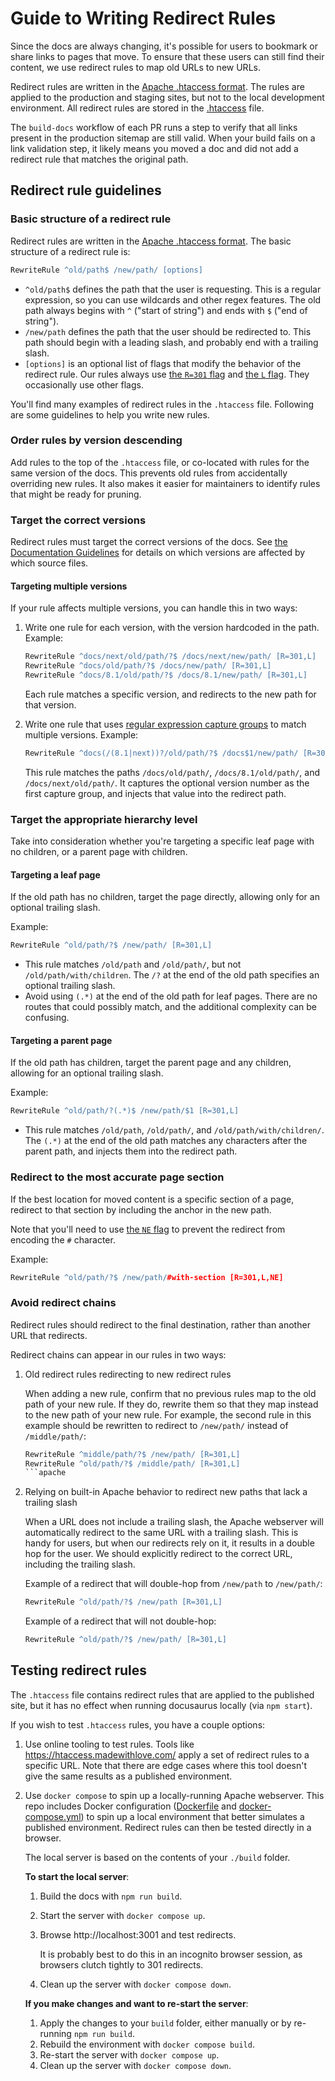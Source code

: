 # Guide to Writing Redirect Rules

Since the docs are always changing, it's possible for users to bookmark or share links to pages that move. To ensure that these users can still find their content, we use redirect rules to map old URLs to new URLs.

Redirect rules are written in the [Apache .htaccess format]. The rules are applied to the production and staging sites, but not to the local development environment. All redirect rules are stored in the [.htaccess](../static/.htaccess) file.

The `build-docs` workflow of each PR runs a step to verify that all links present in the production sitemap are still valid. When your build fails on a link validation step, it likely means you moved a doc and did not add a redirect rule that matches the original path.

## Redirect rule guidelines

### Basic structure of a redirect rule

Redirect rules are written in the [Apache .htaccess format]. The basic structure of a redirect rule is:

```apache
RewriteRule ^old/path$ /new/path/ [options]
```

- `^old/path$` defines the path that the user is requesting. This is a regular expression, so you can use wildcards and other regex features. The old path always begins with `^` ("start of string") and ends with `$` ("end of string").
- `/new/path` defines the path that the user should be redirected to. This path should begin with a leading slash, and probably end with a trailing slash.
- `[options]` is an optional list of flags that modify the behavior of the redirect rule. Our rules always use [the `R=301` flag](https://httpd.apache.org/docs/current/rewrite/flags.html#flag_r) and [the `L` flag](https://httpd.apache.org/docs/current/rewrite/flags.html#flag_l). They occasionally use other flags.

You'll find many examples of redirect rules in the `.htaccess` file. Following are some guidelines to help you write new rules.

### Order rules by version descending

Add rules to the top of the `.htaccess` file, or co-located with rules for the same version of the docs. This prevents old rules from accidentally overriding new rules. It also makes it easier for maintainers to identify rules that might be ready for pruning.

### Target the correct versions

Redirect rules must target the correct versions of the docs. See [the Documentation Guidelines](./documentation-guidelines.md#versions) for details on which versions are affected by which source files.

#### Targeting multiple versions

If your rule affects multiple versions, you can handle this in two ways:

1. Write one rule for each version, with the version hardcoded in the path. Example:

   ```apache
   RewriteRule ^docs/next/old/path/?$ /docs/next/new/path/ [R=301,L]
   RewriteRule ^docs/old/path/?$ /docs/new/path/ [R=301,L]
   RewriteRule ^docs/8.1/old/path/?$ /docs/8.1/new/path/ [R=301,L]
   ```

   Each rule matches a specific version, and redirects to the new path for that version.

2. Write one rule that uses [regular expression capture groups](https://javascript.info/regexp-groups) to match multiple versions. Example:

   ```apache
   RewriteRule ^docs(/(8.1|next))?/old/path/?$ /docs$1/new/path/ [R=301,L]
   ```

   This rule matches the paths `/docs/old/path/`, `/docs/8.1/old/path/`, and `/docs/next/old/path/`. It captures the optional version number as the first capture group, and injects that value into the redirect path.

### Target the appropriate hierarchy level

Take into consideration whether you're targeting a specific leaf page with no children, or a parent page with children.

#### Targeting a leaf page

If the old path has no children, target the page directly, allowing only for an optional trailing slash.

Example:

```apache
RewriteRule ^old/path/?$ /new/path/ [R=301,L]
```

- This rule matches `/old/path` and `/old/path/`, but not `/old/path/with/children`. The `/?` at the end of the old path specifies an optional trailing slash.
- Avoid using `(.*)` at the end of the old path for leaf pages. There are no routes that could possibly match, and the additional complexity can be confusing.

#### Targeting a parent page

If the old path has children, target the parent page and any children, allowing for an optional trailing slash.

Example:

```apache
RewriteRule ^old/path/?(.*)$ /new/path/$1 [R=301,L]
```

- This rule matches `/old/path`, `/old/path/`, and `/old/path/with/children/`. The `(.*)` at the end of the old path matches any characters after the parent path, and injects them into the redirect path.

### Redirect to the most accurate page section

If the best location for moved content is a specific section of a page, redirect to that section by including the anchor in the new path.

Note that you'll need to use [the `NE` flag](https://httpd.apache.org/docs/current/rewrite/flags.html#flag_ne) to prevent the redirect from encoding the `#` character.

Example:

```apache
RewriteRule ^old/path/?$ /new/path/#with-section [R=301,L,NE]
```

### Avoid redirect chains

Redirect rules should redirect to the final destination, rather than another URL that redirects.

Redirect chains can appear in our rules in two ways:

1. Old redirect rules redirecting to new redirect rules

   When adding a new rule, confirm that no previous rules map to the old path of your new rule. If they do, rewrite them so that they map instead to the new path of your new rule. For example, the second rule in this example should be rewritten to redirect to `/new/path/` instead of `/middle/path/`:

   ````apache
   RewriteRule ^middle/path/?$ /new/path/ [R=301,L]
   RewriteRule ^old/path/?$ /middle/path/ [R=301,L]
   ```apache

   ````

2. Relying on built-in Apache behavior to redirect new paths that lack a trailing slash

   When a URL does not include a trailing slash, the Apache webserver will automatically redirect to the same URL with a trailing slash. This is handy for users, but when our redirects rely on it, it results in a double hop for the user. We should explicitly redirect to the correct URL, including the trailing slash.

   Example of a redirect that will double-hop from `/new/path` to `/new/path/`:

   ```apache
   RewriteRule ^old/path/?$ /new/path [R=301,L]
   ```

   Example of a redirect that will not double-hop:

   ```apache
   RewriteRule ^old/path/?$ /new/path/ [R=301,L]
   ```

## Testing redirect rules

The `.htaccess` file contains redirect rules that are applied to the published site, but it has no effect when running docusaurus locally (via `npm start`).

If you wish to test `.htaccess` rules, you have a couple options:

1. Use online tooling to test rules.
   Tools like https://htaccess.madewithlove.com/ apply a set of redirect rules to a specific URL. Note that there are edge cases where this tool doesn't give the same results as a published environment.

2. Use `docker compose` to spin up a locally-running Apache webserver.
   This repo includes Docker configuration ([Dockerfile](../Dockerfile) and [docker-compose.yml](../docker-compose.yml)) to spin up a local environment that better simulates a published environment. Redirect rules can then be tested directly in a browser.

   The local server is based on the contents of your `./build` folder.

   **To start the local server**:

   1. Build the docs with `npm run build`.
   2. Start the server with `docker compose up`.
   3. Browse http://localhost:3001 and test redirects.

      It is probably best to do this in an incognito browser session, as browsers clutch tightly to 301 redirects.

   4. Clean up the server with `docker compose down`.

   **If you make changes and want to re-start the server**:

   1. Apply the changes to your `build` folder, either manually or by re-running `npm run build`.
   2. Rebuild the environment with `docker compose build`.
   3. Re-start the server with `docker compose up`.
   4. Clean up the server with `docker compose down`.

[Apache .htaccess format]: https://httpd.apache.org/docs/current/howto/htaccess.html
